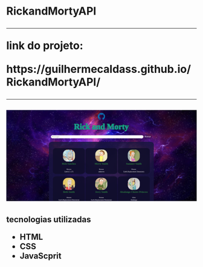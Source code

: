 <h1> RickandMortyAPI
<hr>
<p>link do projeto:
<p>https://guilhermecaldass.github.io/RickandMortyAPI/
<br>
<hr>
 
  <img src="imgs/capaproj.png">

<h2>tecnologias utilizadas

<ul>
<li> HTML
<li>CSS
<li>JavaScprit
<ul>



